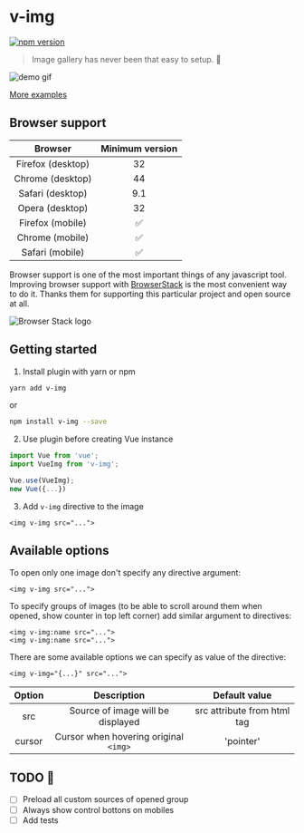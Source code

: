 # v-img
[![npm version](https://badge.fury.io/js/v-img.svg)](https://badge.fury.io/js/v-img)

> Image gallery has never been that easy to setup. :foggy:

![demo gif](https://media.giphy.com/media/xUA7b26WKJvTa04lby/giphy.gif)

[More examples](https://crowdbotics.github.io/v-img/demo/index.html)

## Browser support

| Browser | Minimum version |
|:--:|:--:|
| Firefox (desktop) | 32 |
| Chrome (desktop) | 44 |
| Safari (desktop) | 9.1 |
| Opera (desktop) | 32 |
| Firefox (mobile) | :white_check_mark: |
| Chrome (mobile) | :white_check_mark: |
| Safari (mobile) | :white_check_mark: |

Browser support is one of the most important things of any javascript tool. Improving browser support with [BrowserStack](https://www.browserstack.com/) is the most convenient way to do it. Thanks them for supporting this particular project and open source at all.

![Browser Stack logo](https://www.browserstack.com/images/mail/browserstack-logo-footer.png)

## Getting started
1. Install plugin with yarn or npm
```bash
yarn add v-img
```
or
```bash
npm install v-img --save
```
2. Use plugin before creating Vue instance
```javascript
import Vue from 'vue';
import VueImg from 'v-img';

Vue.use(VueImg);
new Vue({...})
```
3. Add `v-img` directive to the image
```vue
<img v-img src="...">
```

## Available options
To open only one image don't specify any directive argument:
```vue
<img v-img src="...">
```
To specify groups of images (to be able to scroll around them when opened, show counter in top left corner) add similar argument to directives:
```vue
<img v-img:name src="...">
<img v-img:name src="...">
```
There are some available options we can specify as value of the directive:
```vue
<img v-img="{...}" src="...">
```
| Option | Description | Default value |
| :----: | :---------: | :-----------: |
| src    | Source of image will be displayed | src attribute from html tag|
| cursor| Cursor when hovering original `<img>` | 'pointer' |

## TODO :pencil:

- [ ] Preload all custom sources of opened group
- [ ] Always show control bottons on mobiles
- [ ] Add tests
